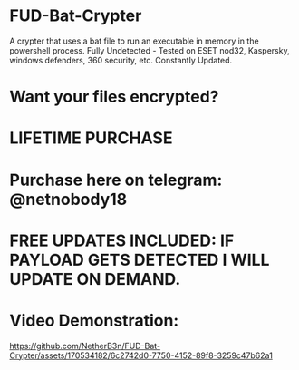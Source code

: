 # FUD-Bat-Crypter
A crypter that uses a bat file to run an executable in memory in the powershell process. Fully Undetected - Tested on ESET nod32, Kaspersky, windows defenders, 360 security, etc.
Constantly Updated.
# Want your files encrypted?
# LIFETIME PURCHASE
# Purchase here on telegram: @netnobody18
# FREE UPDATES INCLUDED: IF PAYLOAD GETS DETECTED I WILL UPDATE ON DEMAND.

# Video Demonstration:
https://github.com/NetherB3n/FUD-Bat-Crypter/assets/170534182/6c2742d0-7750-4152-89f8-3259c47b62a1
